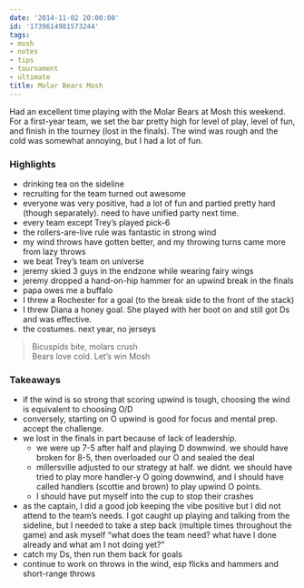 ```yaml
---
date: '2014-11-02 20:00:00'
id: '1739614981573244'
tags:
- mosh
- notes
- tips
- tournament
- ultimate
title: Molar Bears Mosh
---
```


Had an excellent time playing with the Molar Bears at Mosh this weekend. For a first-year team, we set the bar pretty high for level of play, level of
fun, and finish in the tourney (lost in the finals). The wind was rough and the cold was somewhat annoying, but I had a lot of fun.

### Highlights

- drinking tea on the sideline
- recruiting for the team turned out awesome
- everyone was very positive, had a lot of fun and partied pretty hard (though separately). need to have unified party next time.
- every team except Trey’s played pick-6
- the rollers-are-live rule was fantastic in strong wind
- my wind throws have gotten better, and my throwing turns came more from lazy throws
- we beat Trey’s team on universe
- jeremy skied 3 guys in the endzone while wearing fairy wings
- jeremy dropped a hand-on-hip hammer for an upwind break in the finals
- papa owes me a buffalo
- I threw a Rochester for a goal (to the break side to the front of the stack)
- I threw Diana a honey goal. She played with her boot on and still got Ds and was effective.
- the costumes. next year, no jerseys

> Bicuspids bite, molars crush<br>
> Bears love cold. Let’s win Mosh

### Takeaways

- if the wind is so strong that scoring upwind is tough, choosing the wind is equivalent to choosing O/D
- conversely, starting on O upwind is good for focus and mental prep. accept the challenge.
- we lost in the finals in part because of lack of leadership. 
  - we were up 7-5 after half and playing D downwind. we should have broken for 8-5, then
  overloaded our O and sealed the deal
  - millersville adjusted to our strategy at half. we didnt. we should have tried to play more handler-y O going downwind, and I should have called
    handlers (scottie and brown) to play upwind O points.
  - I should have put myself into the cup to stop their crashes
- as the captain, I did a good job keeping the vibe positive but I did not attend to the team’s needs. I got caught up playing and talking from the
  sideline, but I needed to take a step back (multiple times throughout the game) and ask myself “what does the team need? what have I done already and
  what am I not doing yet?”
- catch my Ds, then run them back for goals
- continue to work on throws in the wind, esp flicks and hammers and short-range throws
